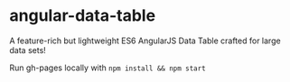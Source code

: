# angular-data-table
A feature-rich but lightweight ES6 AngularJS Data Table crafted for large data sets!

Run gh-pages locally with `npm install && npm start`
